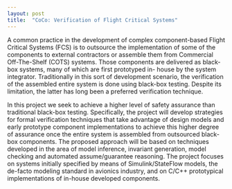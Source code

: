 ```yaml
---
layout: post
title:  "CoCo: Verification of Flight Critical Systems"
---
```


A common practice in the development of complex component-based Flight Critical Systems (FCS) is to outsource the implementation of some of the components to external contractors or assemble them from Commercial Off-The-Shelf (COTS) systems. Those components are delivered as black-box systems, many of which are first prototyped in- house by the system integrator. Traditionally in this sort of development scenario, the verification of the assembled entire system is done using black-box testing. Despite its limitation, the latter has long been a preferred verification technique.

In this project we seek to achieve a higher level of safety assurance than traditional black-box testing. Specifically, the project will develop strategies for formal verification techniques that take advantage of design models and early prototype component implementations to achieve this higher degree of assurance once the entire system is assembled from outsourced black-box components. The proposed approach will be based on techniques developed in the area of model inference, invariant generation, model checking and automated assume/guarantee reasoning. The project focuses on systems initially specified by means of Simulink/StateFlow models, the de-facto modeling standard in avionics industry, and on C/C++ prototypical implementations of in-house developed components.
